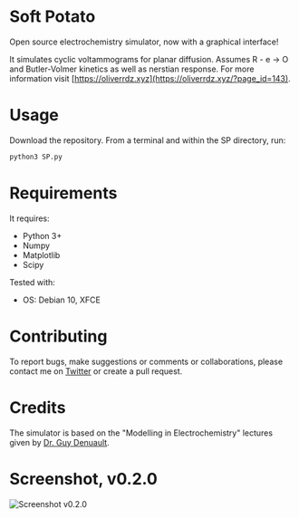 # Soft Potato
Open source electrochemistry simulator, now with a graphical interface!

It simulates cyclic voltammograms for planar diffusion. Assumes R - e -> O and Butler-Volmer kinetics as well as nerstian response. For more information visit [https://oliverrdz.xyz](https://oliverrdz.xyz/?page_id=143).

# Usage
Download the repository. From a terminal and within the SP directory, run:
```python
python3 SP.py 
```

# Requirements
It requires:
+ Python 3+
+ Numpy
+ Matplotlib
+ Scipy

Tested with:
+ OS: Debian 10, XFCE

# Contributing
To report bugs, make suggestions or comments or collaborations, please contact me on [Twitter](https://twitter.com/ol1v3r) or create a pull request.

# Credits
The simulator is based on the "Modelling in Electrochemistry" lectures given by [Dr. Guy Denuault](https://www.southampton.ac.uk/chemistry/about/staff/gd.page).

# Screenshot, v0.2.0

![Screenshot v0.2.0](https://github.com/oliverrdz/SoftPotato/blob/master/Figs/screenshot_v0-2-0.png?raw=true])
